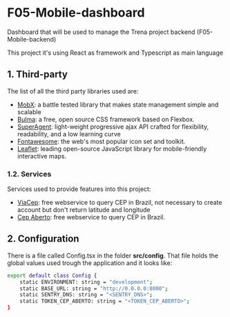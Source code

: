 # F05-Mobile-dashboard

Dashboard that will be used to manage the Trena project backend (F05-Mobile-backend) 

This project it's using React as framework and Typescript as main language

## 1. Third-party 

The list of all the third party libraries used are:

* [MobX](https://mobx.js.org/): a battle tested library that makes state management simple and scalable
* [Bulma](https://bulma.io/): a free, open source CSS framework based on Flexbox.
* [SuperAgent](https://visionmedia.github.io/superagent/): light-weight progressive ajax API crafted for flexibility, readability, and a low learning curve
* [Fontawesome](https://fontawesome.com/): the web's most popular icon set and toolkit.
* [Leaflet](https://leafletjs.com/index.html): leading open-source JavaScript library for mobile-friendly interactive maps.
 
### 1.2. Services

Services used to provide features into this project:

* [ViaCep](https://viacep.com.br/): free webservice to query CEP in Brazil, not necessary to create account but don't return latitude and longitude
* [Cep Aberto](https://cepaberto.com/): free webservice to query CEP in Brazil.

## 2. Configuration

There is a file called Config.tsx in the folder **src/config**. That file holds the global values used trough the application and it looks like:

```bash
export default class Config {
    static ENVIRONMENT: string = "development";
    static BASE_URL: string = "http://0.0.0.0:8000";
    static SENTRY_DNS: string = "<SENTRY_DNS>";
    static TOKEN_CEP_ABERTO: string = "<TOKEN_CEP_ABERTO>";
}
```